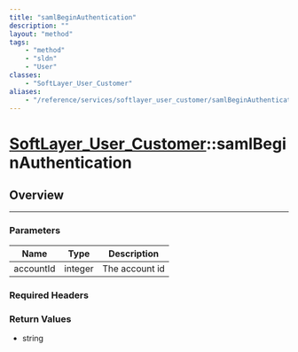```yaml
---
title: "samlBeginAuthentication"
description: ""
layout: "method"
tags:
    - "method"
    - "sldn"
    - "User"
classes:
    - "SoftLayer_User_Customer"
aliases:
    - "/reference/services/softlayer_user_customer/samlBeginAuthentication"
---
```

# [SoftLayer_User_Customer](/reference/services/SoftLayer_User_Customer)::samlBeginAuthentication




## Overview 


-----

### Parameters 
|Name | Type | Description |
| --- | --- | --- |
|accountId| integer| The account id|


### Required Headers


### Return Values
* string




